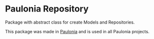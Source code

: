 # Paulonia Repository

Package with abstract class for create Models and Repositories.

This package was made in [Paulonia](https://paulonia.dev) and is used in all Paulonia projects.
